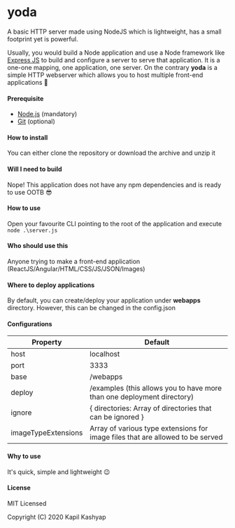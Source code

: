 # yoda
A basic HTTP server made using NodeJS which is lightweight, has a small footprint yet is powerful.

Usually, you would build a Node application and use a Node framework like [Express JS](https://github.com/expressjs/express) to build and configure a server to serve that application. It is a one-one mapping, one application, one server. On the contrary **yoda** is a simple HTTP webserver which allows you to host multiple front-end applications :slightly_smiling_face:

#### Prerequisite
* [Node.js](https://nodejs.org/en/download/) (mandatory)
* [Git](https://git-scm.com/downloads) (optional)

#### How to install
You can either clone the repository or download the archive and unzip it

#### Will I need to build
Nope! This application does not have any npm dependencies and is ready to use OOTB 😎

#### How to use
Open your favourite CLI pointing to the root of the application and execute
`node .\server.js`

#### Who should use this
Anyone trying to make a front-end application (ReactJS/Angular/HTML/CSS/JS/JSON/Images)

#### Where to deploy applications
By default, you can create/deploy your application under **webapps** directory. However, this can be changed in the config.json

#### Configurations
Property | Default
-------- | -------
host | localhost
port | 3333
base | /webapps
deploy | /examples (this allows you to have more than one deployment directory)
ignore | { directories: Array of directories that can be ignored }
imageTypeExtensions | Array of various type extensions for image files that are allowed to be served

#### Why to use
It's quick, simple and lightweight :wink:

#### License
MIT Licensed

Copyright (C) 2020 Kapil Kashyap
